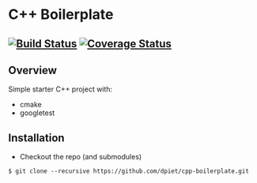# C++ Boilerplate
[![Build Status](https://travis-ci.org/mark1-umd/HW04-TDD-DG.svg?branch=MRJcodePIDController)](https://travis-ci.org/mark1-umd/HW04-TDD-DG)
[![Coverage Status](https://coveralls.io/repos/github/mark1-umd/HW04-TDD-DG/badge.svg?branch=MRJcodePIDController)](https://coveralls.io/github/mark1-umd/HW04-TDD-DG?branch=MRJcodePIDController)
---

## Overview

Simple starter C++ project with:

- cmake
- googletest

## Installation

- Checkout the repo (and submodules)
```
$ git clone --recursive https://github.com/dpiet/cpp-boilerplate.git
```

